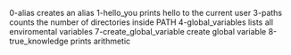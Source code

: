 0-alias creates an alias 
1-hello_you prints hello to the current user
3-paths counts the number of directories inside PATH
4-global_variables lists all enviromental variables
7-create_global_variable create global variable
8-true_knowledge prints arithmetic

